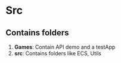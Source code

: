 # Src

## Contains folders

1. **Games**: Contain API demo and a testApp
2. **src**: Contains folders like ECS, Utils